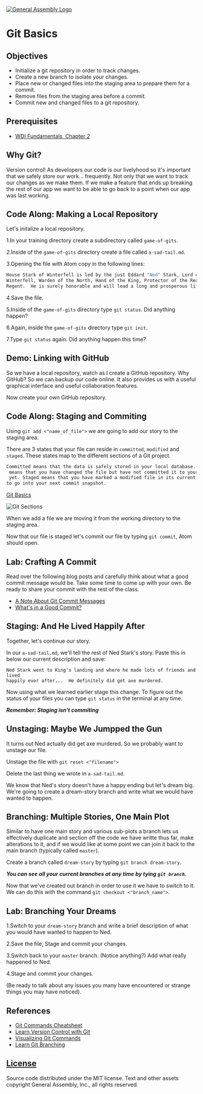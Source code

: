 [![General Assembly Logo](https://camo.githubusercontent.com/1a91b05b8f4d44b5bbfb83abac2b0996d8e26c92/687474703a2f2f692e696d6775722e636f6d2f6b6538555354712e706e67)](https://generalassemb.ly/education/web-development-immersive)

# Git Basics

## Objectives

-   Initialize a git repository in order to track changes.
-   Create a new branch to isolate your changes.
-   Place new or changed files into the staging area to prepare them for a
commit.
-   Remove files from the staging area before a commit.
-   Commit new and changed files to a git repository.

## Prerequisites

-  [WDI Fundamentals, Chapter 2](http://fundamentals.generalassemb.ly/02_chapter/intro.html)

## Why Git?

Version control! As developers our code is our livelyhood so it's important
that we safely store our work... frequently.  Not only that we want to track our
changes as we make them.  If we make a feature that ends up breaking the rest of
our app we want to be able to go back to a point when our app was last working.

## Code Along: Making a Local Repository

Let's initalize a local repository.

1.In your training directory create a subdirectory called `game-of-gits`.

2.Inside of the `game-of-gits` directory create a file called `a-sad-tail.md`.

3.Opening the file with Atom copy in the following lines:

```bash
House Stark of Winterfell is led by the just Eddard "Ned" Stark, Lord of
Winterfell, Warden of the North, Hand of the King, Protector of the Realm,
Regent.  He is surely honorable and will lead a long and prosperous life.
```

4.Save the file.

5.Inside of the `game-of-gits` directory type `git status`. Did anything happen?

6.Again, inside the `game-of-gits` directory type `git init`.

7.Type `git status` again. Did anything happen this time?

## Demo: Linking with GitHub

So we have a local repository, watch as I create a GitHub repository.  Why
GitHub?  So we can backup our code online.  It also provides us with a useful
graphical interface and useful collaboration features.

Now create your own GitHub repository.

## Code Along: Staging and Commiting

Using `git add <"name_of_file">` we are going to add our story to the staging
area.

There are 3 states that your file can reside in `committed`, `modified` and
`staged`.  These states map to the different sections of a Git project.

```bash
Committed means that the data is safely stored in your local database. Modified
 means that you have changed the file but have not committed it to your database
 yet. Staged means that you have marked a modified file in its current version
to go into your next commit snapshot.
```
[Git Basics](https://git-scm.com/book/en/v2/Getting-Started-Git-Basics)

![Git Sections](https://git-scm.com/book/en/v2/book/01-introduction/images/areas.png)

When we add a file we are moving it from the working directory to the staging
area.

Now that our file is staged let's commit our file by typing `git commit`, Atom
should open.

## Lab: Crafting A Commit

Read over the following blog posts and carefully think about what a good commit
message would be. Take some time to come up with your own. Be ready to share
your commit with the rest of the class.

-   [A Note About Git Commit Messages](http://tbaggery.com/2008/04/19/a-note-about-git-commit-messages.html)
-   [What's in a Good Commit?](http://dev.solita.fi/2013/07/04/whats-in-a-good-commit.html)

## Staging: And He Lived Happily After

Together, let's continue our story.

In our `a-sad-tail.md`, we'll tell the rest of Ned Stark's story.  Paste this in
below our current description and save:

```
Ned Stark went to King's landing and where he made lots of friends and lived
happily ever after...  He definitely did get axe murdered.
```

Now using what we learned earlier stage this change. To figure out the status
of your files you can type `git status` in the terminal at any time.

___Remember: Staging isn't commiting___

## Unstaging: Maybe We Jumpped the Gun

It turns out Ned actually did get axe murdered. So we probably want to unstage
our file.

Unstage the file with `git reset <"filename">`

Delete the last thing we wrote in `a-sad-tail.md`.

We know that Ned's story doesn't have a happy ending but let's dream big.  We're
going to create a dream-story branch and write what we would have wanted to
happen.

## Branching: Multiple Stories, One Main Plot

Similar to have one main story and various sub-plots a branch lets us
effectively duplicate and section off the code we have writte thus far, make
alterations to it, and if we would like at some point we can join it back to the
main branch (typically called `master`).

Create a branch called `dream-story` by typing `git branch dream-story`.

***You can see all your current branches at any time by tying `git branch`.***

Now that we've created out branch in order to use it we have to switch to it.
We can do this with the command `git checkout <"branch_name">`.

## Lab: Branching Your Dreams

1.Switch to your `dream-story` branch and write a brief description of what
you would have wanted to happen to Ned.

2.Save the file, Stage and commit your changes.

3.Switch back to your `master` branch. (Notice anything?) Add what really
happened to Ned.

4.Stage and commit your changes.

(Be ready to talk about any issues you many have encountered or strange things
you may have noticed).

## References

-   [Git Commands Cheatsheet](command-reference.md)
-   [Learn Version Control with Git](http://www.git-tower.com/learn/git/ebook)
-   [Visualizing Git Commands](http://www.wei-wang.com/ExplainGitWithD3/)
-   [Learn Git Branching](http://pcottle.github.io/learnGitBranching/)

## [License](LICENSE)

Source code distributed under the MIT license. Text and other assets copyright
General Assembly, Inc., all rights reserved.
